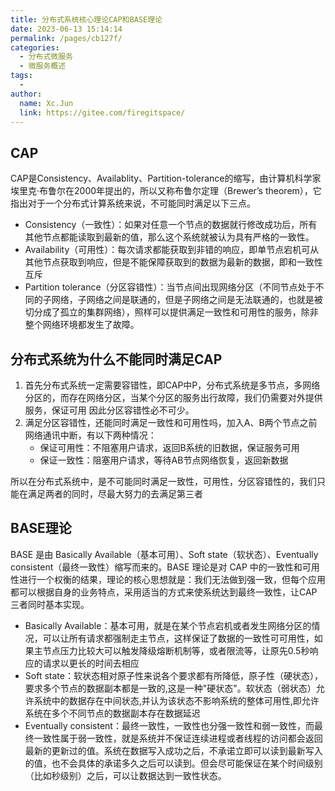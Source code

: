 ```yaml
---
title: 分布式系统核心理论CAP和BASE理论
date: 2023-06-13 15:14:14
permalink: /pages/cb127f/
categories:
  - 分布式微服务
  - 微服务概述
tags:
  - 
author: 
  name: Xc.Jun
  link: https://gitee.com/firegitspace/
---
```


## CAP
CAP是Consistency、Availablity、Partition-tolerance的缩写，由计算机科学家埃里克·布鲁尔在2000年提出的，所以又称布鲁尔定理（Brewer’s theorem），它指出对于一个分布式计算系统来说，不可能同时满足以下三点。

- Consistency（一致性）：如果对任意一个节点的数据就行修改成功后，所有其他节点都能读取到最新的值，那么这个系统就被认为具有严格的一致性。
- Availability（可用性）：每次请求都能获取到非错的响应，即单节点宕机可从其他节点获取到响应，但是不能保障获取到的数据为最新的数据，即和一致性互斥
- Partition tolerance（分区容错性）：当节点间出现网络分区（不同节点处于不同的子网络，子网络之间是联通的，但是子网络之间是无法联通的，也就是被切分成了孤立的集群网络），照样可以提供满足一致性和可用性的服务，除非整个网络环境都发生了故障。

## 分布式系统为什么不能同时满足CAP

1. 首先分布式系统一定需要容错性，即CAP中P，分布式系统是多节点，多网络分区的，而存在网络分区，当某个分区的服务出行故障，我们仍需要对外提供服务，保证可用
因此分区容错性必不可少。
2. 满足分区容错性，还能同时满足一致性和可用性吗，加入A、B两个节点之前网络通讯中断，有以下两种情况：
   - 保证可用性：不阻塞用户请求，返回B系统的旧数据，保证服务可用
   - 保证一致性：阻塞用户请求，等待AB节点网络恢复，返回新数据

所以在分布式系统中，是不可能同时满足一致性，可用性，分区容错性的，我们只能在满足两者的同时，尽最大努力的去满足第三者

## BASE理论

BASE 是由 Basically Available（基本可用）、Soft state（软状态）、Eventually consistent（最终一致性）缩写而来的。BASE 理论是对 CAP 中的一致性和可用性进行一个权衡的结果，理论的核心思想就是：我们无法做到强一致，但每个应用都可以根据自身的业务特点，采用适当的方式来使系统达到最终一致性，让CAP三者同时基本实现。

- Basically Available：基本可用，就是在某个节点宕机或者发生网络分区的情况，可以让所有请求都强制走主节点，这样保证了数据的一致性可可用性，如果主节点压力比较大可以触发降级熔断机制等，或者限流等，让原先0.5秒响应的请求以更长的时间去相应
- Soft state：软状态相对原子性来说各个要求都有所降低，原子性（硬状态），要求多个节点的数据副本都是一致的,这是一种"硬状态"。软状态（弱状态）允许系统中的数据存在中间状态,并认为该状态不影响系统的整体可用性,即允许系统在多个不同节点的数据副本存在数据延迟
- Eventually consistent：最终一致性，一致性也分强一致性和弱一致性，而最终一致性属于弱一致性，就是系统并不保证连续进程或者线程的访问都会返回最新的更新过的值。系统在数据写入成功之后，不承诺立即可以读到最新写入的值，也不会具体的承诺多久之后可以读到。但会尽可能保证在某个时间级别（比如秒级别）之后，可以让数据达到一致性状态。

